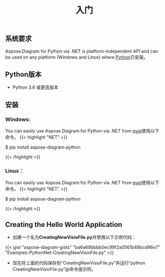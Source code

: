 ﻿---
title: 入门
linktitle: 入门
type: docs
weight: 4
url: /zh/python-net/getting-started/ 
keywords: python, visio, instal
description: Setup Aspose.Diagram for Python via .NET and installation guidelines.
---
## **系统要求**
Aspose.Diagram for Python via .NET is platform-independent API and can be used on any platform (Windows and Linux) where [Python](https://www.python.org/downloads/)已安装。

## **Python版本**
- Python 3.6 或更高版本

## **安装**
### **Windows:**
You can easily use Aspose.Diagram for Python via .NET from [pypi](https://pypi.org/project/aspose-diagram-python/)使用以下命令。
{{< highlight "NET" >}}

 $ pip install aspose-diagram-python

{{< /highlight >}}

### **Linux：**
You can easily use Aspose.Diagram for Python via .NET from [pypi](https://pypi.org/project/aspose-diagram-python/)使用以下命令。
{{< highlight "NET" >}}

 $ pip install aspose-diagram-python

{{< /highlight >}}

## **Creating the Hello World Application**

- 创建一个名为**CreatingNewVisioFile.py**并使用以下示例代码：

{{< gist "aspose-diagram-gists" "ba6a69bbbb0ec99f2a0561b49bcd96e7" "Examples-PythonNet-CreatingNewVisioFile.py" >}}

- 现在将上面的代码保存到“CreatingNewVisioFile.py”并运行“python CreatingNewVisioFile.py”@命令提示符。
